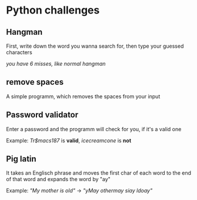
# Python challenges

## Hangman

First, write down the word you wanna search for,
then type your guessed characters

*you have 6 misses, like normal hangman*

## remove spaces

A simple programm, which removes the spaces from your input

## Password validator

Enter a password and the programm will check for you, if it's a valid one

Example: *Tr$macs187* is **valid**, *icecreamcone* is **not**

## Pig latin

It takes an Englisch phrase
and moves the first char of each word to the end of that word and expands the word by "ay"

Example: *"My mother is old"* -> *"yMay othermay siay ldoay"*
